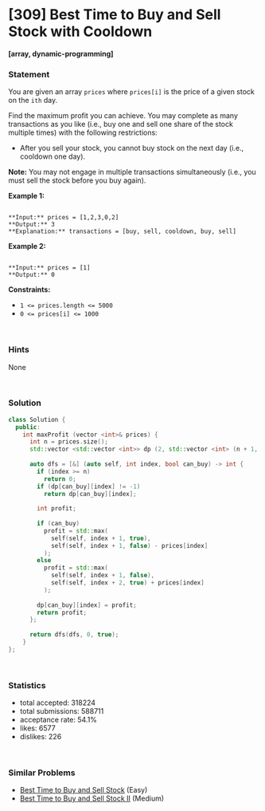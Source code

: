 # [309] Best Time to Buy and Sell Stock with Cooldown

**[array, dynamic-programming]**

### Statement

You are given an array `prices` where `prices[i]` is the price of a given stock on the `ith` day.

Find the maximum profit you can achieve. You may complete as many transactions as you like (i.e., buy one and sell one share of the stock multiple times) with the following restrictions:

* After you sell your stock, you cannot buy stock on the next day (i.e., cooldown one day).


**Note:** You may not engage in multiple transactions simultaneously (i.e., you must sell the stock before you buy again).


**Example 1:**

```

**Input:** prices = [1,2,3,0,2]
**Output:** 3
**Explanation:** transactions = [buy, sell, cooldown, buy, sell]

```

**Example 2:**

```

**Input:** prices = [1]
**Output:** 0

```

**Constraints:**
* `1 <= prices.length <= 5000`
* `0 <= prices[i] <= 1000`


<br>

### Hints

None

<br>

### Solution

```cpp
class Solution {
  public:
    int maxProfit (vector <int>& prices) {
      int n = prices.size();
      std::vector <std::vector <int>> dp (2, std::vector <int> (n + 1, -1));
      
      auto dfs = [&] (auto self, int index, bool can_buy) -> int {
        if (index >= n)
          return 0;
        if (dp[can_buy][index] != -1)
          return dp[can_buy][index];
        
        int profit;
        
        if (can_buy)
          profit = std::max(
            self(self, index + 1, true),
            self(self, index + 1, false) - prices[index]
          );
        else
          profit = std::max(
            self(self, index + 1, false),
            self(self, index + 2, true) + prices[index]
          );
        
        dp[can_buy][index] = profit;
        return profit;
      };
      
      return dfs(dfs, 0, true);
    }
};
```

<br>

### Statistics

- total accepted: 318224
- total submissions: 588711
- acceptance rate: 54.1%
- likes: 6577
- dislikes: 226

<br>

### Similar Problems

- [Best Time to Buy and Sell Stock](https://leetcode.com/problems/best-time-to-buy-and-sell-stock) (Easy)
- [Best Time to Buy and Sell Stock II](https://leetcode.com/problems/best-time-to-buy-and-sell-stock-ii) (Medium)
